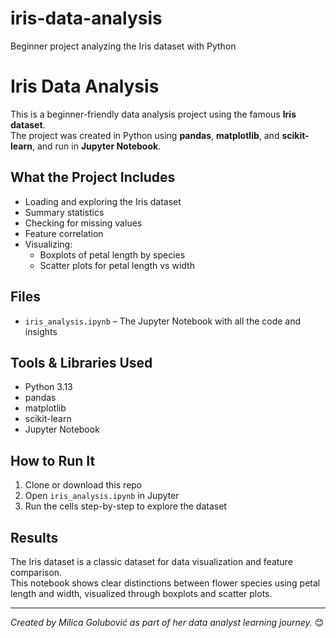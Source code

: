 # iris-data-analysis
Beginner project analyzing the Iris dataset with Python
# Iris Data Analysis

This is a beginner-friendly data analysis project using the famous **Iris dataset**.  
The project was created in Python using **pandas**, **matplotlib**, and **scikit-learn**, and run in **Jupyter Notebook**.

## What the Project Includes
- Loading and exploring the Iris dataset
- Summary statistics
- Checking for missing values
- Feature correlation
- Visualizing:
  - Boxplots of petal length by species
  - Scatter plots for petal length vs width

## Files
- `iris_analysis.ipynb` – The Jupyter Notebook with all the code and insights

## Tools & Libraries Used
- Python 3.13
- pandas
- matplotlib
- scikit-learn
- Jupyter Notebook

## How to Run It
1. Clone or download this repo
2. Open `iris_analysis.ipynb` in Jupyter
3. Run the cells step-by-step to explore the dataset

## Results
The Iris dataset is a classic dataset for data visualization and feature comparison.  
This notebook shows clear distinctions between flower species using petal length and width, visualized through boxplots and scatter plots.

---

*Created by Milica Golubović as part of her data analyst learning journey.* 😊
